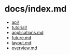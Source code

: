 docs/index.md
====

* [api/](api/index.md)
* [tutorial/](tutorial/index.md)
* [applications.md](applications.md)
* [future.md](future.md)
* [layout.md](layout.md)
* [overview.md](overview.md)
